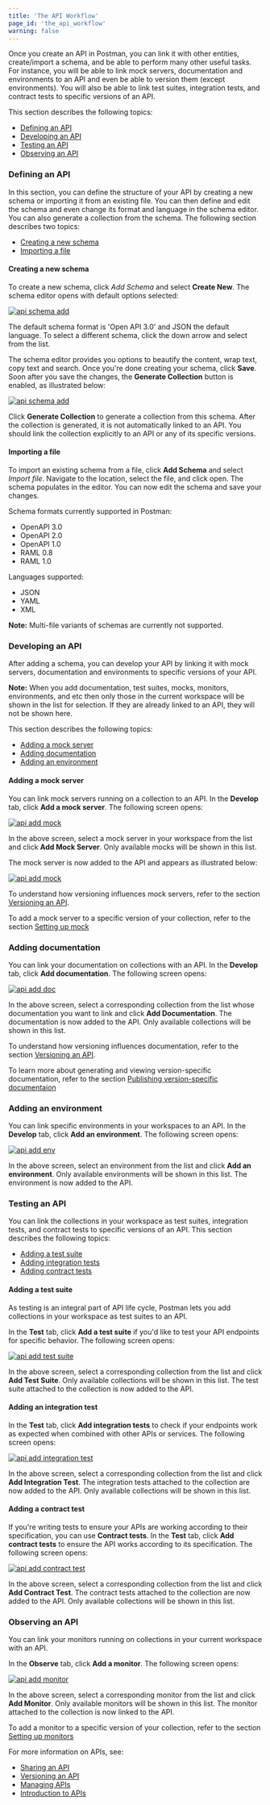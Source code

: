```yaml
---
title: 'The API Workflow'
page_id: 'the_api_workflow'
warning: false
---
```


Once you create an API in Postman, you can link it with other entities, create/import a schema, and be able to perform many other useful tasks. For instance, you will be able to link mock servers, documentation and environments to an API and even be able to version them (except environments). You will also be able to link test suites, integration tests, and contract tests to specific versions of an API.

This section describes the following topics:

- [Defining an API](#defining-an-api)
- [Developing an API](#developing-an-api)
- [Testing an API](#testing-an-api)
- [Observing an API](#observing-an-api)

### Defining an API

In this section, you can define the structure of your API by creating a new schema or importing it from an existing file. You can then define and edit the schema and even change its format and language in the schema editor. You can also generate a collection from the schema. The following section describes two topics:

- [Creating a new schema](#creating-a-new-schema)
- [Importing a file](#importing-a-file)

#### Creating a new schema

To create a new schema, click _Add Schema_ and select **Create New**. The schema editor opens with default options selected:

[![api schema add](https://s3.amazonaws.com/postman-static-getpostman-com/postman-docs/API-Schema-Editor1d.png)](https://s3.amazonaws.com/postman-static-getpostman-com/postman-docs/API-Schema-Editor1d.png)

The default schema format is 'Open API 3.0' and JSON the default language. To select a different schema, click the down arrow and select from the list.

The schema editor provides you options to beautify the content, wrap text, copy text and search. Once you're done creating your schema, click **Save**. Soon after you save the changes, the **Generate Collection** button is enabled, as illustrated below:

[![api schema add](https://s3.amazonaws.com/postman-static-getpostman-com/postman-docs/API-Schema-Editor2.png)](https://s3.amazonaws.com/postman-static-getpostman-com/postman-docs/API-Schema-Editor2.png)

Click **Generate Collection** to generate a collection from this schema. After the collection is generated, it is not automatically linked to an API. You should link the collection explicitly to an API or any of its specific versions.

#### Importing a file

To import an existing schema from a file, click **Add Schema** and select _Import file_. Navigate to the location, select the file, and click open. The schema populates in the editor. You can now edit the schema and save your changes.

Schema formats currently supported in Postman:

- OpenAPI 3.0
- OpenAPI 2.0
- OpenAPI 1.0
- RAML 0.8
- RAML 1.0

Languages supported:

- JSON
- YAML
- XML

**Note:** Multi-file variants of schemas are currently not supported.

### Developing an API

After adding a schema, you can develop your API by linking it with mock servers, documentation and environments to specific versions of your API.

**Note:** When you add documentation, test suites, mocks, monitors, environments, and etc then only those in the current workspace will be shown in the list for selection. If they are already linked to an API, they will not be shown here.

This section describes the following topics:

- [Adding a mock server](#adding-a-mock-server)
- [Adding documentation](#adding-documentation)
- [Adding an environment](#adding-an-environment)

#### Adding a mock server

You can link mock servers running on a collection to an API. In the **Develop** tab, click **Add a mock server**. The following screen opens:

[![api add mock](https://s3.amazonaws.com/postman-static-getpostman-com/postman-docs/API-AddMock1.png)](https://s3.amazonaws.com/postman-static-getpostman-com/postman-docs/API-AddMock1.png)

In the above screen, select a mock server in your workspace from the list and click **Add Mock Server**. Only available mocks will be shown in this list.

The mock server is now added to the API and appears as illustrated below:

[![api add mock](https://s3.amazonaws.com/postman-static-getpostman-com/postman-docs/API-AddMock1-VersionTag.png)](https://s3.amazonaws.com/postman-static-getpostman-com/postman-docs/API-AddMock1-VersionTag.png)

To understand how versioning influences mock servers, refer to the section
[Versioning an API](/docs/v6/postman/design_and_develop_apis/versioning_an_api).

To add a mock server to a specific version of your collection, refer to the section [Setting up mock](/docs/v6/postman/mock_servers/setting_up_mock)

### Adding documentation

You can link your documentation on collections with an API. In the **Develop** tab, click **Add documentation**. The following screen opens:

[![api add doc](https://s3.amazonaws.com/postman-static-getpostman-com/postman-docs/API-Add-Documentation1.png)](https://s3.amazonaws.com/postman-static-getpostman-com/postman-docs/API-Add-Documentation1.png)

In the above screen, select a corresponding collection from the list whose documentation you want to link and click **Add Documentation**. The documentation is now added to the API. Only available collections will be shown in this list.

To understand how versioning influences documentation, refer to the section [Versioning an API](/docs/v6/postman/design_and_develop_apis/versioning_an_api).

To learn more about generating and viewing version-specific documentation, refer to the section [Publishing version-specific documentaion](/docs/v6/postman/api_documentation/publishing_public_docs)

### Adding an environment

You can link specific environments in your workspaces to an API.
In the **Develop** tab, click **Add an environment**. The following screen opens:

[![api add env](https://s3.amazonaws.com/postman-static-getpostman-com/postman-docs/API-Add-Environment1.png)](https://s3.amazonaws.com/postman-static-getpostman-com/postman-docs/API-Add-Environment1.png)

In the above screen, select an environment from the list and click **Add an environment**. Only available environments will be shown in this list. The environment is now added to the API.

### Testing an API

You can link the collections in your workspace as test suites, integration tests, and contract tests to specific versions of an API. This section describes the following topics:

- [Adding a test suite](#adding-a-test-suite)
- [Adding integration tests](#adding-integration-tests)
- [Adding contract tests](#adding-contract-tests)

#### Adding a test suite

As testing is an integral part of API life cycle, Postman lets you add collections in your workspace as test suites to an API.

In the **Test** tab, click **Add a test suite** if you'd like to test your API endpoints for specific behavior. The following screen opens:

[![api add test suite](https://s3.amazonaws.com/postman-static-getpostman-com/postman-docs/API-Add-Test-Suite1.png)](https://s3.amazonaws.com/postman-static-getpostman-com/postman-docs/API-Add-Test-Suite1.png)

In the above screen, select a corresponding collection from the list and click **Add Test Suite**. Only available collections will be shown in this list. The test suite attached to the collection is now added to the API.

#### Adding an integration test

In the **Test** tab, click **Add integration tests** to check if your endpoints work as expected when combined with other APIs or services. The following screen opens:

[![api add integration test](https://s3.amazonaws.com/postman-static-getpostman-com/postman-docs/API-Add-Integration-Test1.png)](https://s3.amazonaws.com/postman-static-getpostman-com/postman-docs/API-Add-Integration-Test1.png)

In the above screen, select a corresponding collection from the list and click **Add Integration Test**. The integration tests attached to the collection are now added to the API. Only available collections will be shown in this list.

#### Adding a contract test

If you're writing tests to ensure your APIs are working according to their specification, you can use **Contract tests**. In the **Test** tab, click **Add contract tests** to ensure the API works according to its specification. The following screen opens:

[![api add contract test](https://s3.amazonaws.com/postman-static-getpostman-com/postman-docs/API-Add-Contract-Test1.png)](https://s3.amazonaws.com/postman-static-getpostman-com/postman-docs/API-Add-Contract-Test1.png)

In the above screen, select a corresponding collection from the list and click **Add Contract Test**. The contract tests attached to the collection are now added to the API. Only available collections will be shown in this list.

### Observing an API

You can link your monitors running on collections in your current workspace with an API.

In the **Observe** tab, click **Add a monitor**. The following screen opens:

[![api add monitor](https://s3.amazonaws.com/postman-static-getpostman-com/postman-docs/API-Add-Monitor1.png)](https://s3.amazonaws.com/postman-static-getpostman-com/postman-docs/API-Add-Monitor1.png)

In the above screen, select a corresponding monitor from the list and click **Add Monitor**. Only available monitors will be shown in this list. The monitor attached to the collection is now linked to the API.

To add a monitor to a specific version of your collection, refer to the section [Setting up monitors](/docs/v6/postman/monitors/setting_up_monitor)

For more information on APIs, see:

- [Sharing an API](/docs/v6/postman/design_and_develop_apis/sharing_apis)
- [Versioning an API](/docs/v6/postman/design_and_develop_apis/versioning_an_api)
- [Managing APIs](/docs/v6/postman/design_and_develop_apis/managing_apis)
- [Introduction to APIs](/docs/v6/postman/design_and_develop_apis/introduction_to_apis)
